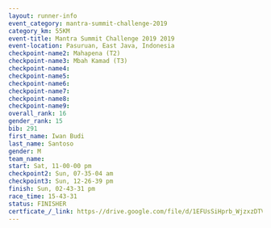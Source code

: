 ```yaml
---
layout: runner-info 
event_category: mantra-summit-challenge-2019 
category_km: 55KM 
event-title: Mantra Summit Challenge 2019 2019 
event-location: Pasuruan, East Java, Indonesia 
checkpoint-name2: Mahapena (T2) 
checkpoint-name3: Mbah Kamad (T3) 
checkpoint-name4: 
checkpoint-name5: 
checkpoint-name6: 
checkpoint-name7: 
checkpoint-name8: 
checkpoint-name9: 
overall_rank: 16
gender_rank: 15
bib: 291
first_name: Iwan Budi
last_name: Santoso
gender: M
team_name: 
start: Sat, 11-00-00 pm
checkpoint2: Sun, 07-35-04 am
checkpoint3: Sun, 12-26-39 pm
finish: Sun, 02-43-31 pm
race_time: 15-43-31
status: FINISHER
certficate_/_link: https-//drive.google.com/file/d/1EFUsSiHprb_WjzxzDTVPKmBFzaj_uyXv/view?usp=sharing
---
```


